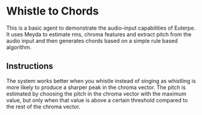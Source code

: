 # Whistle to Chords

This is a basic agent to demonstrate the audio-input capabilities of Euterpe. It uses Meyda to estimate rms, chroma features and extract pitch from the audio input and then generates chords based on a simple rule based algorithm.

## Instructions
The system works better when you whistle instead of singing as whistling is more likely to produce a sharper peak in the chroma vector. The pitch is estimated by choosing the pitch in the chroma vector with the maximum value, but only when that value is above a certain threshold compared to the rest of the chroma vector.